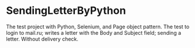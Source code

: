 # SendingLetterByPython
The test project with Python, Selenium, and Page object pattern.  The test to login to mail.ru; writes a letter with the Body and Subject field; sending a letter. Without delivery check.
